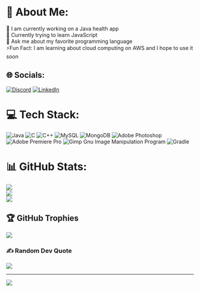 # 💫 About Me:
🔭 I am currently working on a Java health app<br>🌱 Currently trying to learn JavaScript <br>💬 Ask me about my favorite programming language <br>⚡Fun Fact: I am learning about cloud computing on AWS and I hope to use it soon


## 🌐 Socials:
[![Discord](https://img.shields.io/badge/Discord-%237289DA.svg?logo=discord&logoColor=white)](https://discord.gg/https://discord.gg/jG7PSaMkuJ) [![LinkedIn](https://img.shields.io/badge/LinkedIn-%230077B5.svg?logo=linkedin&logoColor=white)](https://linkedin.com/in/arnold-shibu-thomas) 

# 💻 Tech Stack:
![Java](https://img.shields.io/badge/java-%23ED8B00.svg?style=plastic&logo=java&logoColor=white) ![C](https://img.shields.io/badge/c-%2300599C.svg?style=plastic&logo=c&logoColor=white) ![C++](https://img.shields.io/badge/c++-%2300599C.svg?style=plastic&logo=c%2B%2B&logoColor=white) ![MySQL](https://img.shields.io/badge/mysql-%2300f.svg?style=plastic&logo=mysql&logoColor=white) ![MongoDB](https://img.shields.io/badge/MongoDB-%234ea94b.svg?style=plastic&logo=mongodb&logoColor=white) ![Adobe Photoshop](https://img.shields.io/badge/adobephotoshop-%2331A8FF.svg?style=plastic&logo=adobephotoshop&logoColor=white) ![Adobe Premiere Pro](https://img.shields.io/badge/Adobe%20Premiere%20Pro-9999FF.svg?style=plastic&logo=Adobe%20Premiere%20Pro&logoColor=white) ![Gimp Gnu Image Manipulation Program](https://img.shields.io/badge/Gimp-657D8B?style=plastic&logo=gimp&logoColor=FFFFFF) ![Gradle](https://img.shields.io/badge/Gradle-02303A.svg?style=plastic&logo=Gradle&logoColor=white)
# 📊 GitHub Stats:
![](https://github-readme-stats.vercel.app/api?username=ArnoldShibuThomas&theme=dark&hide_border=false&include_all_commits=true&count_private=true)<br/>
![](https://github-readme-streak-stats.herokuapp.com/?user=ArnoldShibuThomas&theme=dark&hide_border=false)<br/>
![](https://github-readme-stats.vercel.app/api/top-langs/?username=ArnoldShibuThomas&theme=dark&hide_border=false&include_all_commits=true&count_private=true&layout=compact)

## 🏆 GitHub Trophies
![](https://github-profile-trophy.vercel.app/?username=ArnoldShibuThomas&theme=radical&no-frame=false&no-bg=true&margin-w=4)

### ✍️ Random Dev Quote
![](https://quotes-github-readme.vercel.app/api?type=horizontal&theme=dark)

---
[![](https://visitcount.itsvg.in/api?id=ArnoldShibuThomas&icon=2&color=4)](https://visitcount.itsvg.in)

<!-- Proudly created with GPRM ( https://gprm.itsvg.in ) -->
